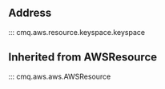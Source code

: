## Address
::: cmq.aws.resource.keyspace.keyspace

## Inherited from AWSResource
::: cmq.aws.aws.AWSResource
